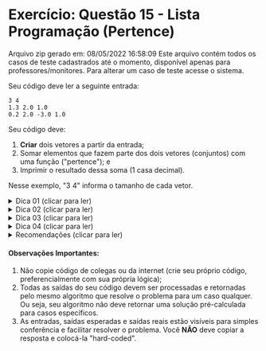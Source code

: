 # Exercício: Questão 15 - Lista Programação (Pertence)

Arquivo zip gerado em: 08/05/2022 16:58:09 
Este arquivo contém todos os casos de teste cadastrados até o momento, disponível apenas para professores/monitores. 
Para alterar um caso de teste acesse o sistema. 


Seu código deve ler a seguinte entrada:
```
3 4
1.3 2.0 1.0
0.2 2.0 -3.0 1.0
```
Seu código deve:
1. **Criar** dois vetores a partir da entrada;
2. Somar elementos que fazem parte dos dois vetores (conjuntos) com uma função ("pertence"); e
3. Imprimir o resultado dessa soma (1 casa decimal).

Nesse exemplo, "3 4" informa o tamanho de cada vetor.


<details> <summary>Dica 01 (clicar para ler)</summary>- Teoria dos Conjuntos.</details>
<details> <summary>Dica 02 (clicar para ler)</summary>- Você deve somar os elementos em "A ∩ B".</details>
<details> <summary>Dica 03 (clicar para ler)</summary>- Na teoria dos conjuntos {1, 2, 3}, {3, 2, 1} e {1, 1, 2, 2, 3, 3} são conjuntos iguais.</details>
<details> <summary>Dica 04 (clicar para ler)</summary>- Dado A={1, 1, 1, 1, 1, 2, 2}, B = {1, 3, 2, 2, 2, 2, 1}: A ∩ B = {1, 2}</details>


<details>
  <summary>Recomendações  (clicar para ler)</summary>
  1. Se decidir alocar memória para os vetores, lembre-se de liberar essa memória também;
</details>



#### Observações Importantes:

1. Não copie código de colegas ou da internet (crie seu próprio código, preferencialmente com sua própria lógica);
2. Todas as saídas do seu código devem ser processadas e retornadas pelo mesmo algoritmo que resolve o problema para um caso qualquer. Ou seja, seu algoritmo não deve retornar uma solução pré-calculada para casos específicos.
3. As entradas, saídas esperadas e saídas reais estão visíveis para simples conferência e facilitar resolver o problema. Você **NÃO** deve copiar a resposta e colocá-la "hard-coded".